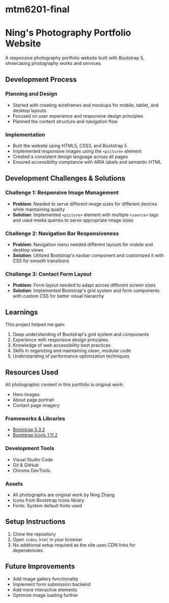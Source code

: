 # mtm6201-final
# Ning's Photography Portfolio Website

A responsive photography portfolio website built with Bootstrap 5, showcasing photography works and services.

## Development Process

### Planning and Design
- Started with creating wireframes and mockups for mobile, tablet, and desktop layouts
- Focused on user experience and responsive design principles
- Planned the content structure and navigation flow

### Implementation
- Built the website using HTML5, CSS3, and Bootstrap 5
- Implemented responsive images using the `<picture>` element
- Created a consistent design language across all pages
- Ensured accessibility compliance with ARIA labels and semantic HTML

## Development Challenges & Solutions

### Challenge 1: Responsive Image Management
- **Problem**: Needed to serve different image sizes for different devices while maintaining quality
- **Solution**: Implemented `<picture>` element with multiple `<source>` tags and used media queries to serve appropriate image sizes

### Challenge 2: Navigation Bar Responsiveness
- **Problem**: Navigation menu needed different layouts for mobile and desktop views
- **Solution**: Utilized Bootstrap's navbar component and customized it with CSS for smooth transitions

### Challenge 3: Contact Form Layout
- **Problem**: Form layout needed to adapt across different screen sizes
- **Solution**: Implemented Bootstrap's grid system and form components with custom CSS for better visual hierarchy

## Learnings

This project helped me gain:
1. Deep understanding of Bootstrap's grid system and components
2. Experience with responsive design principles
3. Knowledge of web accessibility best practices
4. Skills in organizing and maintaining clean, modular code
5. Understanding of performance optimization techniques

## Resources Used
All photographic content in this portfolio is original work:
- Hero images
- About page portrait
- Contact page imagery
  
### Frameworks & Libraries
- [Bootstrap 5.3.2](https://getbootstrap.com/)
- [Bootstrap Icons 1.11.2](https://icons.getbootstrap.com/)

### Development Tools
- Visual Studio Code
- Git & GitHub
- Chrome DevTools

### Assets
- All photographs are original work by Ning Zhang
- Icons from Bootstrap Icons library
- Fonts: System default fonts used

## Setup Instructions

1. Clone the repository
2. Open `index.html` in your browser
3. No additional setup required as the site uses CDN links for dependencies

## Future Improvements

- Add image gallery functionality
- Implement form submission backend
- Add more interactive elements
- Optimize image loading further
